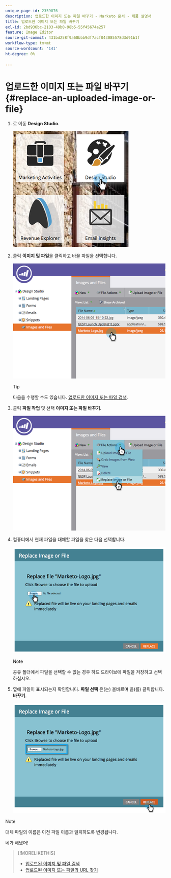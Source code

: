 ```yaml
---
unique-page-id: 2359876
description: 업로드한 이미지 또는 파일 바꾸기 - Marketo 문서 - 제품 설명서
title: 업로드한 이미지 또는 파일 바꾸기
exl-id: 2bd936bc-2103-49b0-98b5-55f45674a257
feature: Image Editor
source-git-commit: 431bd258f9a68bbb9df7acf043085578d3d91b1f
workflow-type: tm+mt
source-wordcount: '141'
ht-degree: 0%

---
```


# 업로드한 이미지 또는 파일 바꾸기 {#replace-an-uploaded-image-or-file}

1. 로 이동 **Design Studio**.

   ![](assets/designstudio-6.png)

1. 클릭 **이미지 및 파일**&#x200B;을 클릭하고 바꿀 파일을 선택합니다.

   ![](assets/image2014-9-16-11-3a21-3a48.png)

   >[!TIP]
   >
   >다음을 수행할 수도 있습니다. [업로드한 이미지 또는 파일 검색](/help/marketo/product-docs/demand-generation/images-and-files/search-uploaded-images-and-files.md).

1. 클릭 **파일 작업** 및 선택 **이미지 또는 파일 바꾸기**.

   ![](assets/image2014-9-16-11-3a21-3a55.png)

1. 컴퓨터에서 현재 파일을 대체할 파일을 찾은 다음 선택합니다.

   ![](assets/image2014-9-16-11-3a22-3a2.png)

   >[!NOTE]
   >
   >공유 폴더에서 파일을 선택할 수 없는 경우 하드 드라이브에 파일을 저장하고 선택하십시오.

1. 옆에 파일이 표시되는지 확인합니다. **파일 선택** 은(는) 올바르며 을(를) 클릭합니다. **바꾸기**.

   ![](assets/image2014-9-16-11-3a22-3a12.png)

>[!NOTE]
>
>대체 파일의 이름은 이전 파일 이름과 일치하도록 변경됩니다.

네가 해냈어!

>[!MORELIKETHIS]
>
>* [업로드된 이미지 및 파일 검색](/help/marketo/product-docs/demand-generation/images-and-files/search-uploaded-images-and-files.md)
>* [업로드된 이미지 또는 파일의 URL 찾기](/help/marketo/product-docs/demand-generation/images-and-files/find-the-url-of-an-uploaded-image-or-file.md)
